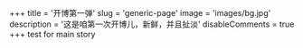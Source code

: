 +++
title = '开博第一弹'
slug = 'generic-page'
image = 'images/bg.jpg'
description = '这是咱第一次开博儿，新鲜，并且扯淡'
disableComments = true
+++
test for main story
